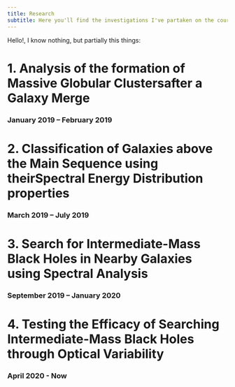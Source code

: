 ```yaml
---
title: Research
subtitle: Here you'll find the investigations I've partaken on the course of these last years:
---
```

Hello!, I know nothing, but partially this things:

# 1. Analysis of the formation of Massive Globular Clustersafter a Galaxy Merge
### January 2019 – February 2019


# 2. Classification of Galaxies above the Main Sequence using theirSpectral Energy Distribution properties
### March 2019 – July 2019

# 3. Search for Intermediate-Mass Black Holes in Nearby Galaxies using Spectral Analysis
### September 2019 – January 2020

# 4. Testing the Efficacy of Searching Intermediate-Mass Black Holes through Optical Variability 
### April 2020 - Now

